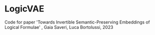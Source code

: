 # LogicVAE
Code for paper 'Towards Invertible Semantic-Preserving Embeddings of Logical Formulae' , Gaia Saveri, Luca Bortolussi, 2023 
